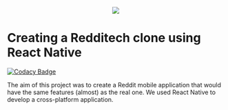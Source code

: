 <p align="center">
  <img src="https://user-images.githubusercontent.com/25181517/183897015-94a058a6-b86e-4e42-a37f-bf92061753e5.png" />
</p>

# Creating a Redditech clone using React Native

[![Codacy Badge](https://api.codacy.com/project/badge/Grade/f6cbfdeba3664f959484e5e852fd04f3)](https://app.codacy.com/gh/xmnchild/Redditech?utm_source=github.com&utm_medium=referral&utm_content=xmnchild/Redditech&utm_campaign=Badge_Grade_Settings)

The aim of this project was to create a Reddit mobile application that would have the same features (almost) as the real one. We used React Native to develop a cross-platform application. 

